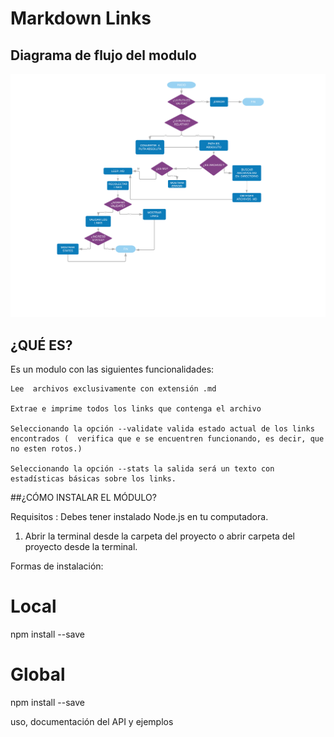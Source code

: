 # Markdown Links


## Diagrama de flujo del modulo

![Diagrama de flujo](https://github.com/AnaFR/GDL002-md-links/blob/master/img/flujograma.png)

## ¿QUÉ ES?
Es un modulo con las siguientes funcionalidades:

    Lee  archivos exclusivamente con extensión .md

    Extrae e imprime todos los links que contenga el archivo

    Seleccionando la opción --validate valida estado actual de los links encontrados (  verifica que e se encuentren funcionando, es decir, que no esten rotos.)
    
    Seleccionando la opción --stats la salida será un texto con estadísticas básicas sobre los links.




 

##¿CÓMO INSTALAR EL MÓDULO?

Requisitos : Debes tener instalado Node.js en tu computadora.

1. Abrir la terminal desde la carpeta del proyecto o abrir carpeta del proyecto desde la terminal.

Formas de instalación: 

# Local

npm install --save 

# Global

npm install --save 

uso, documentación del API y ejemplos
